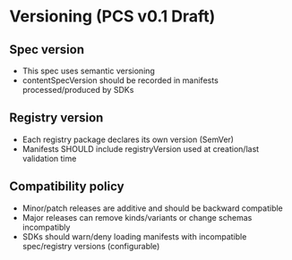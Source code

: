 # Versioning (PCS v0.1 Draft)

## Spec version
- This spec uses semantic versioning
- contentSpecVersion should be recorded in manifests processed/produced by SDKs

## Registry version
- Each registry package declares its own version (SemVer)
- Manifests SHOULD include registryVersion used at creation/last validation time

## Compatibility policy
- Minor/patch releases are additive and should be backward compatible
- Major releases can remove kinds/variants or change schemas incompatibly
- SDKs should warn/deny loading manifests with incompatible spec/registry versions (configurable)

